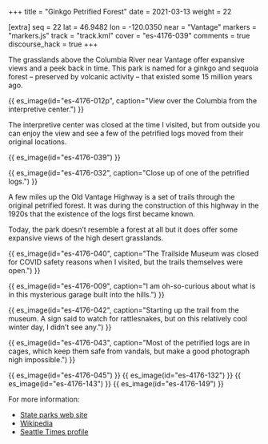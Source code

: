 +++
title = "Ginkgo Petrified Forest"
date = 2021-03-13
weight = 22

[extra]
seq = 22
lat = 46.9482
lon = -120.0350
near = "Vantage"
markers = "markers.js"
track = "track.kml"
cover = "es-4176-039"
comments = true
discourse_hack = true
+++

The grasslands above the Columbia River near Vantage offer expansive views and a peek back in time. This park is named for a ginkgo and sequoia forest – preserved by volcanic activity – that existed some 15 million years ago.

<!-- more -->

{{ es_image(id="es-4176-012p", caption="View over the Columbia from the interpretive center.") }}

The interpretive center was closed at the time I visited, but from outside you can enjoy the view and see a few of the petrified logs moved from their original locations.

{{ es_image(id="es-4176-039") }}

{{ es_image(id="es-4176-032", caption="Close up of one of the petrified logs.") }}

A few miles up the Old Vantage Highway is a set of trails through the original petrified forest. It was during the construction of this highway in the 1920s that the existence of the logs first became known.

Today, the park doesn’t resemble a forest at all but it does offer some expansive views of the high desert grasslands.

{{ es_image(id="es-4176-040", caption="The Trailside Museum was closed for COVID safety reasons when I visited, but the trails themselves were open.") }}

{{ es_image(id="es-4176-009", caption="I am oh-so-curious about what is in this mysterious garage built into the hills.") }}

{{ es_image(id="es-4176-042", caption="Starting up the trail from the museum. A sign said to watch for rattlesnakes, but on this relatively cool winter day, I didn’t see any.") }}

{{ es_image(id="es-4176-043", caption="Most of the petrified logs are in cages, which keep them safe from vandals, but make a good photograph nigh impossible.") }}

{{ es_image(id="es-4176-045") }}
{{ es_image(id="es-4176-132") }}
{{ es_image(id="es-4176-143") }}
{{ es_image(id="es-4176-149") }}

For more information:

* [State parks web site](https://parks.state.wa.us/288/Ginkgo-Petrified-Forest)
* [Wikipedia](https://en.wikipedia.org/wiki/Ginkgo_Petrified_Forest_State_Park)
* [Seattle Times profile](https://www.seattletimes.com/life/travel/hard-facts-on-ginkgo-petrified-forest-state-park/)
